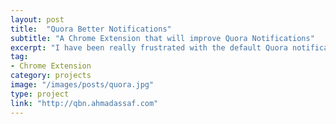 ```yaml
---
layout: post
title:  "Quora Better Notifications"
subtitle: "A Chrome Extension that will improve Quora Notifications"
excerpt: "I have been really frustrated with the default Quora notifications page. Hundreds of new notifications everyday, lots of them are redundant (i.e. the same question added to several topics i follow or x number of people added an answer to a question i follow). And its not only me, i have recently read A typical day on Quora for me, or why notifications need to be burned before they lay eggs and that actually what sparked the urge in me to develop something in the weekend to solve not only what i thought my problem, but apparently a wide-agreed-upon one"
tag:
- Chrome Extension
category: projects
image: "/images/posts/quora.jpg"
type: project
link: "http://qbn.ahmadassaf.com"
---
```

